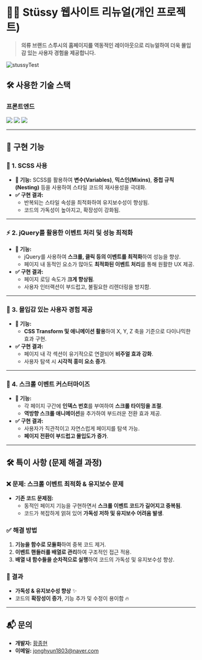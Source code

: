 # 🏄‍♂️ Stüssy 웹사이트 리뉴얼(개인 프로젝트)

> **의류 브랜드 스투시의 홈페이지를 역동적인 레이아웃으로 리뉴얼하여 더욱 몰입감 있는 사용자 경험을 제공합니다.**

![stussyTest](https://github.com/user-attachments/assets/dc7b6fa1-9db6-41f0-b8a9-3bce4791c4ed)


## 🛠️ 사용한 기술 스택
### 프론트엔드
<img src="https://img.shields.io/badge/html5-E34F26?style=for-the-badge&logo=html5&logoColor=white"> <img src="https://img.shields.io/badge/sass-CC6699?style=for-the-badge&logo=sass&logoColor=white"> <img src="https://img.shields.io/badge/jquery-0769AD?style=for-the-badge&logo=jquery&logoColor=white"> 

---

## 🚀 구현 기능

### 🎨 1. SCSS 사용
- **🔹 기능:** SCSS를 활용하여 **변수(Variables)**, **믹스인(Mixins)**, **중첩 규칙(Nesting)** 등을 사용하여 스타일 코드의 재사용성을 극대화.
- **✅ 구현 결과:**
  - 반복되는 스타일 속성을 최적화하여 유지보수성이 향상됨.
  - 코드의 가독성이 높아지고, 확장성이 강화됨.

---

### ⚡ 2. jQuery를 활용한 이벤트 처리 및 성능 최적화
- **🔹 기능:** 
  - jQuery를 사용하여 **스크롤, 클릭 등의 이벤트를 최적화**하여 성능을 향상.
  - 페이지 내 동적인 요소가 많아도 **최적화된 이벤트 처리**를 통해 원활한 UX 제공.
- **✅ 구현 결과:**
  - 페이지 로딩 속도가 **크게 향상됨**.
  - 사용자 인터랙션이 부드럽고, 불필요한 리렌더링을 방지함.

---

### 🌟 3. 몰입감 있는 사용자 경험 제공
- **🔹 기능:**
  - **CSS Transform 및 애니메이션 활용**하여 X, Y, Z 축을 기준으로 다이나믹한 효과 구현.
- **✅ 구현 결과:**
  - 페이지 내 각 섹션이 유기적으로 연결되어 **비주얼 효과 강화**.
  - 사용자 탐색 시 **시각적 흥미 요소 증가**.

---

### 🔄 4. 스크롤 이벤트 커스터마이즈
- **🔹 기능:**
  - 각 페이지 구간에 **인덱스 번호**를 부여하여 **스크롤 타이밍을 조절**.
  - **역방향 스크롤 애니메이션**을 추가하여 부드러운 전환 효과 제공.
- **✅ 구현 결과:**
  - 사용자가 직관적이고 자연스럽게 페이지를 탐색 가능.
  - **페이지 전환이 부드럽고 몰입도가 증가**.

---

## 🛠️ 특이 사항 (문제 해결 과정)

### ❌ 문제: 스크롤 이벤트 최적화 & 유지보수 문제
- **기존 코드 문제점:**
  - 동적인 페이지 기능을 구현하면서 **스크롤 이벤트 코드가 길어지고 중복됨**.
  - 코드가 복잡하게 얽혀 있어 **가독성 저하 및 유지보수 어려움 발생**.

### ✅ 해결 방법
1. **기능을 함수로 모듈화**하여 중복 코드 제거.
2. **이벤트 핸들러를 배열로 관리**하여 구조적인 접근 적용.
3. **배열 내 함수들을 순차적으로 실행**하여 코드의 가독성 및 유지보수성 향상.

### 🎯 결과
- **가독성 & 유지보수성 향상** ✨
- 코드의 **확장성이 증가**, 기능 추가 및 수정이 용이함 🔥

---

## 📬 문의
- **개발자:** [황종현](https://github.com/HyunWeb)
- **이메일:** jonghyun1803@naver.com

